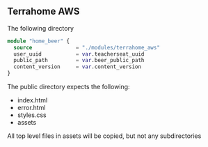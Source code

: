 ## Terrahome AWS

The following directory

```tf
module "home_beer" {
  source              = "./modules/terrahome_aws"
  user_uuid           = var.teacherseat_uuid
  public_path         = var.beer_public_path
  content_version     = var.content_version
}
```

The public directory expects the following: 
  - index.html
  - error.html
  - styles.css
  - assets

All top level files in assets will be copied, but not any subdirectories 

